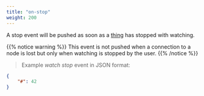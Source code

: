 ```yaml
---
title: "on-stop"
weight: 200
---
```


A stop event will be pushed as soon as a [thing](../../data-types/thing) has stopped with watching.

{{% notice warning %}}
This event is not pushed when a connection to a node is lost but only when watching is stopped by the user.
{{% /notice %}}

> Example *watch stop* event in JSON format:

```json
{
    "#": 42
}
```

